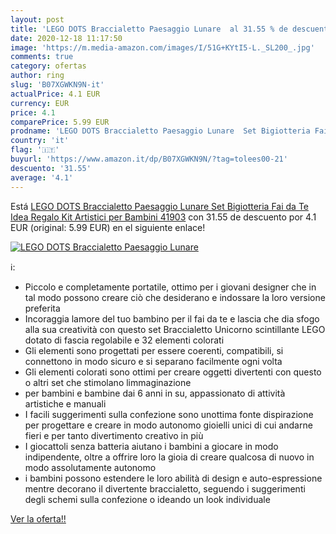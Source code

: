 ```yaml
---
layout: post
title: 'LEGO DOTS Braccialetto Paesaggio Lunare  al 31.55 % de descuento'
date: 2020-12-18 11:17:50
image: 'https://m.media-amazon.com/images/I/51G+KYtI5-L._SL200_.jpg'
comments: true
category: ofertas
author: ring
slug: 'B07XGWKN9N-it'
actualPrice: 4.1 EUR
currency: EUR
price: 4.1
comparePrice: 5.99 EUR
prodname: 'LEGO DOTS Braccialetto Paesaggio Lunare  Set Bigiotteria Fai da Te  Idea Regalo  Kit Artistici per Bambini  41903'
country: 'it'
flag: '🇮🇹'
buyurl: 'https://www.amazon.it/dp/B07XGWKN9N/?tag=tolees00-21'
descuento: '31.55'
average: '4.1'
---
```


Está [LEGO DOTS Braccialetto Paesaggio Lunare  Set Bigiotteria Fai da Te  Idea Regalo  Kit Artistici per Bambini  41903](https://www.amazon.it/dp/B07XGWKN9N/?tag=tolees00-21) con 31.55 de descuento por 4.1 EUR (original: 5.99 EUR) en el siguiente enlace!

[![LEGO DOTS Braccialetto Paesaggio Lunare ](https://m.media-amazon.com/images/I/51G+KYtI5-L._SL200_.jpg)](https://www.amazon.it/dp/B07XGWKN9N/?tag=tolees00-21)

ℹ️:

- Piccolo e completamente portatile, ottimo per i giovani designer che in tal modo possono creare ciò che desiderano e indossare la loro versione preferita
- Incoraggia lamore del tuo bambino per il fai da te e lascia che dia sfogo alla sua creatività con questo set Braccialetto Unicorno scintillante LEGO dotato di fascia regolabile e 32 elementi colorati
- Gli elementi sono progettati per essere coerenti, compatibili, si connettono in modo sicuro e si separano facilmente ogni volta
- Gli elementi colorati sono ottimi per creare oggetti divertenti con questo o altri set che stimolano limmaginazione
- per bambini e bambine dai 6 anni in su, appassionato di attività artistiche e manuali
- I facili suggerimenti sulla confezione sono unottima fonte dispirazione per progettare e creare in modo autonomo gioielli unici di cui andarne fieri e per tanto divertimento creativo in più
- I giocattoli senza batteria aiutano i bambini a giocare in modo indipendente, oltre a offrire loro la gioia di creare qualcosa di nuovo in modo assolutamente autonomo
- i bambini possono estendere le loro abilità di design e auto-espressione mentre decorano il divertente braccialetto, seguendo i suggerimenti degli schemi sulla confezione o ideando un look individuale

[Ver la oferta!!](https://www.amazon.it/dp/B07XGWKN9N/?tag=tolees00-21)
